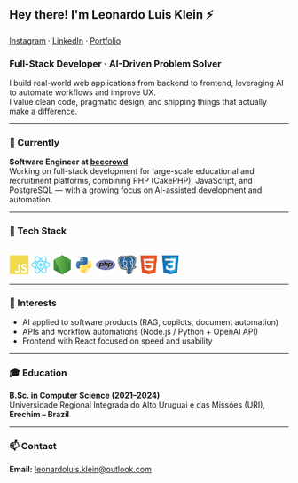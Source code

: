 ## Hey there! I'm **Leonardo Luis Klein** ⚡

[Instagram](https://www.instagram.com/leonardoluis.klein/) · [LinkedIn](https://www.linkedin.com/in/leonardo-luis-klein-00857b237/) · [Portfolio](https://portifolio-leonardo.netlify.app/#/)

### Full-Stack Developer · AI-Driven Problem Solver

I build real-world web applications from backend to frontend, leveraging AI to automate workflows and improve UX.  
I value clean code, pragmatic design, and shipping things that actually make a difference.

---

### 💼 Currently
**Software Engineer at [beecrowd](https://www.beecrowd.com)**  
Working on full-stack development for large-scale educational and recruitment platforms, combining PHP (CakePHP), JavaScript, and PostgreSQL — with a growing focus on AI-assisted development and automation.

---

### 🧠 Tech Stack
<div style="display:inline-block"><br>
  <img height="35" src="https://raw.githubusercontent.com/devicons/devicon/master/icons/javascript/javascript-plain.svg" title="JavaScript">
  <img height="35" src="https://raw.githubusercontent.com/devicons/devicon/master/icons/react/react-original.svg" title="React">
  <img height="35" src="https://raw.githubusercontent.com/devicons/devicon/master/icons/nodejs/nodejs-original.svg" title="Node.js">
  <img height="35" src="https://raw.githubusercontent.com/devicons/devicon/master/icons/python/python-original.svg" title="Python">
  <img height="35" src="https://raw.githubusercontent.com/devicons/devicon/master/icons/php/php-original.svg" title="PHP / CakePHP">
  <img height="35" src="https://raw.githubusercontent.com/devicons/devicon/master/icons/postgresql/postgresql-original.svg" title="PostgreSQL">
  <img height="35" src="https://raw.githubusercontent.com/devicons/devicon/master/icons/html5/html5-original.svg" title="HTML5">
  <img height="35" src="https://raw.githubusercontent.com/devicons/devicon/master/icons/css3/css3-original.svg" title="CSS3">
</div>

---

### 🚀 Interests
- AI applied to software products (RAG, copilots, document automation)  
- APIs and workflow automations (Node.js / Python + OpenAI API)  
- Frontend with React focused on speed and usability  

---

### 🎓 Education
**B.Sc. in Computer Science (2021–2024)**  
Universidade Regional Integrada do Alto Uruguai e das Missões (URI), **Erechim – Brazil**

---

### 📫 Contact
**Email:** leonardoluis.klein@outlook.com
